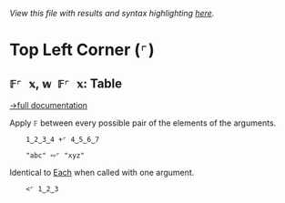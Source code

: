 *View this file with results and syntax highlighting [here](https://mlochbaum.github.io/BQN/help/table.html).*

# Top Left Corner (`⌜`)

## `𝔽⌜ 𝕩`, `𝕨 𝔽⌜ 𝕩`: Table
[→full documentation](../doc/map.md)

Apply `𝔽` between every possible pair of the elements of the arguments.

        1‿2‿3‿4 +⌜ 4‿5‿6‿7

        "abc" ∾⌜ "xyz"

Identical to [Each](each.md) when called with one argument.

        <⌜ 1‿2‿3
